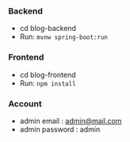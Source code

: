 ### Backend
- cd blog-backend
- Run: `mvnw spring-boot:run`

### Frontend
- cd blog-frontend
- Run: `npm install`

### Account
- admin email : admin@mail.com
- admin password : admin